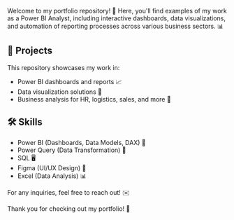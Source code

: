Welcome to my portfolio repository! 🎉 
Here, you'll find examples of my work as a Power BI Analyst, including interactive dashboards, data visualizations, and automation of reporting processes across various business sectors. 📊

## 📂 Projects
This repository showcases my work in:
- Power BI dashboards and reports 📈
- Data visualization solutions 🎨
- Business analysis for HR, logistics, sales, and more 💼

## 🛠 Skills
- Power BI (Dashboards, Data Models, DAX) 🔧
- Power Query (Data Transformation) 🔄
- SQL 🖥
- Figma (UI/UX Design) 🎨
- Excel (Data Analysis) 📊

For any inquiries, feel free to reach out! ✉️

Thank you for checking out my portfolio! 🙏
